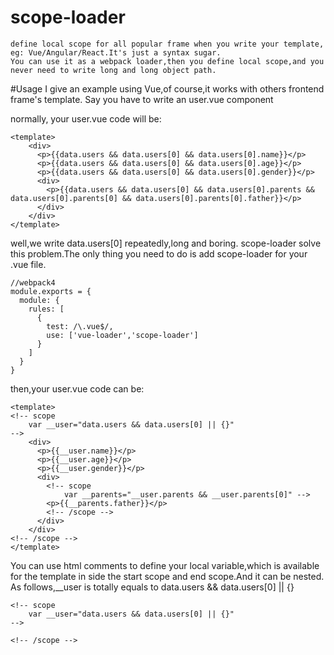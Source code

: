 # scope-loader
	define local scope for all popular frame when you write your template,
	eg: Vue/Angular/React.It's just a syntax sugar.
	You can use it as a webpack loader,then you define local scope,and you never need to write long and long object path.


#Usage
I give an example using Vue,of course,it works with others frontend frame's template.
Say you have to write an user.vue component

normally, your user.vue code will be:
```
<template>
	<div>
  	  <p>{{data.users && data.users[0] && data.users[0].name}}</p>
  	  <p>{{data.users && data.users[0] && data.users[0].age}}</p>
  	  <p>{{data.users && data.users[0] && data.users[0].gender}}</p>
  	  <div>
  	  	<p>{{data.users && data.users[0] && data.users[0].parents && data.users[0].parents[0] && data.users[0].parents[0].father}}</p>
  	  </div>
  	</div>
</template>
```
well,we write data.users[0] repeatedly,long and boring.
scope-loader solve this problem.The only thing you need to do is add scope-loader for your .vue file.
```
//webpack4
module.exports = {
  module: {
    rules: [
      {
        test: /\.vue$/,
        use: ['vue-loader','scope-loader']
      }
    ]
  }
}
```
then,your user.vue code can be:
```
<template>
<!-- scope 
	var __user="data.users && data.users[0] || {}"
-->
	<div>
	  <p>{{__user.name}}</p>
	  <p>{{__user.age}}</p>
	  <p>{{__user.gender}}</p>
	  <div>
	  	<!-- scope 
  			var __parents="__user.parents && __user.parents[0]" -->
  	  	<p>{{__parents.father}}</p>
  	  	<!-- /scope -->
  	  </div>
	</div>
<!-- /scope -->
</template>
```
You can use html comments to define your local variable,which is available for the template in side the start scope and end scope.And it can be nested. As follows,\__user is totally equals to data.users && data.users[0] || {}
```
<!-- scope 
	var __user="data.users && data.users[0] || {}"
-->

<!-- /scope -->
```
